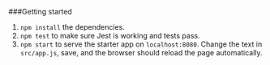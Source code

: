 ###Getting started
1. `npm install` the dependencies.
2. `npm test` to make sure Jest is working and tests pass.
3. `npm start` to serve the starter app on `localhost:8080`. Change the text in `src/app.js`, save, and the browser should reload the page automatically.
